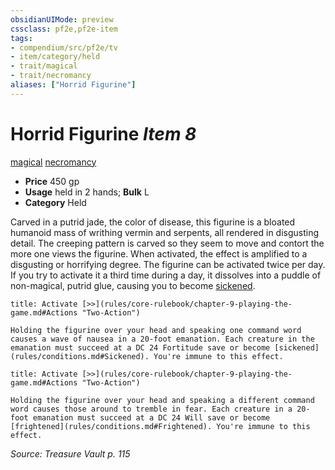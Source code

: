 ```yaml
---
obsidianUIMode: preview
cssclass: pf2e,pf2e-item
tags:
- compendium/src/pf2e/tv
- item/category/held
- trait/magical
- trait/necromancy
aliases: ["Horrid Figurine"]
---
```

# Horrid Figurine *Item 8*  
[magical](rules/traits/magical.md)  [necromancy](rules/traits/necromancy.md)  

- **Price** 450 gp
- **Usage** held in 2 hands; **Bulk** L
- **Category** Held

Carved in a putrid jade, the color of disease, this figurine is a bloated humanoid mass of writhing vermin and serpents, all rendered in disgusting detail. The creeping pattern is carved so they seem to move and contort the more one views the figurine. When activated, the effect is amplified to a disgusting or horrifying degree. The figurine can be activated twice per day. If you try to activate it a third time during a day, it dissolves into a puddle of non-magical, putrid glue, causing you to become [sickened](rules/conditions.md#Sickened).

```ad-embed-ability
title: Activate [>>](rules/core-rulebook/chapter-9-playing-the-game.md#Actions "Two-Action")

Holding the figurine over your head and speaking one command word causes a wave of nausea in a 20-foot emanation. Each creature in the emanation must succeed at a DC 24 Fortitude save or become [sickened](rules/conditions.md#Sickened). You're immune to this effect.
```

```ad-embed-ability
title: Activate [>>](rules/core-rulebook/chapter-9-playing-the-game.md#Actions "Two-Action")

Holding the figurine over your head and speaking a different command word causes those around to tremble in fear. Each creature in a 20-foot emanation must succeed at a DC 24 Will save or become [frightened](rules/conditions.md#Frightened). You're immune to this effect.
```

*Source: Treasure Vault p. 115*